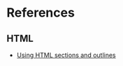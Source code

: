 # References

## HTML
- [Using HTML sections and outlines](
https://developer.mozilla.org/en-US/docs/Web/Guide/HTML/Using_HTML_sections_and_outlines)